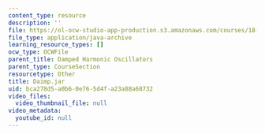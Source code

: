 ```yaml
---
content_type: resource
description: ''
file: https://ol-ocw-studio-app-production.s3.amazonaws.com/courses/18-03sc-differential-equations-fall-2011/bca278d5a0b60e765d4fa23a88a68732_Daimp.jar
file_type: application/java-archive
learning_resource_types: []
ocw_type: OCWFile
parent_title: Damped Harmonic Oscillators
parent_type: CourseSection
resourcetype: Other
title: Daimp.jar
uid: bca278d5-a0b6-0e76-5d4f-a23a88a68732
video_files:
  video_thumbnail_file: null
video_metadata:
  youtube_id: null
---
```

